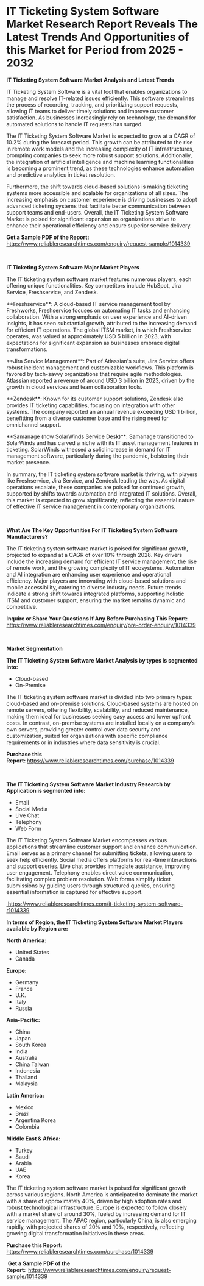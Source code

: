 <p><h1>IT Ticketing System Software Market Research Report Reveals The Latest Trends And Opportunities of this Market for Period from 2025 - 2032</h1></p><p><strong>IT Ticketing System Software Market Analysis and Latest Trends</strong></p>
<p><p>IT Ticketing System Software is a vital tool that enables organizations to manage and resolve IT-related issues efficiently. This software streamlines the process of recording, tracking, and prioritizing support requests, allowing IT teams to deliver timely solutions and improve customer satisfaction. As businesses increasingly rely on technology, the demand for automated solutions to handle IT requests has surged.</p><p>The IT Ticketing System Software Market is expected to grow at a CAGR of 10.2% during the forecast period. This growth can be attributed to the rise in remote work models and the increasing complexity of IT infrastructures, prompting companies to seek more robust support solutions. Additionally, the integration of artificial intelligence and machine learning functionalities is becoming a prominent trend, as these technologies enhance automation and predictive analytics in ticket resolution.</p><p>Furthermore, the shift towards cloud-based solutions is making ticketing systems more accessible and scalable for organizations of all sizes. The increasing emphasis on customer experience is driving businesses to adopt advanced ticketing systems that facilitate better communication between support teams and end-users. Overall, the IT Ticketing System Software Market is poised for significant expansion as organizations strive to enhance their operational efficiency and ensure superior service delivery.</p></p>
<p><strong>Get a Sample PDF of the Report:&nbsp;</strong> <a href="https://www.reliableresearchtimes.com/enquiry/request-sample/1014339?utm_campaign=3109&utm_medium=2&utm_source=Github&utm_content=ia&utm_term=17042025&utm_id=it-ticketing-system-software">https://www.reliableresearchtimes.com/enquiry/request-sample/1014339</a></p>
<p>&nbsp;</p>
<p><strong>IT Ticketing System Software Major Market Players</strong></p>
<p><p>The IT ticketing system software market features numerous players, each offering unique functionalities. Key competitors include HubSpot, Jira Service, Freshservice, and Zendesk.</p><p>**Freshservice**: A cloud-based IT service management tool by Freshworks, Freshservice focuses on automating IT tasks and enhancing collaboration. With a strong emphasis on user experience and AI-driven insights, it has seen substantial growth, attributed to the increasing demand for efficient IT operations. The global ITSM market, in which Freshservice operates, was valued at approximately USD 5 billion in 2023, with expectations for significant expansion as businesses embrace digital transformations.</p><p>**Jira Service Management**: Part of Atlassian's suite, Jira Service offers robust incident management and customizable workflows. This platform is favored by tech-savvy organizations that require agile methodologies. Atlassian reported a revenue of around USD 3 billion in 2023, driven by the growth in cloud services and team collaboration tools.</p><p>**Zendesk**: Known for its customer support solutions, Zendesk also provides IT ticketing capabilities, focusing on integration with other systems. The company reported an annual revenue exceeding USD 1 billion, benefitting from a diverse customer base and the rising need for omnichannel support.</p><p>**Samanage (now SolarWinds Service Desk)**: Samanage transitioned to SolarWinds and has carved a niche with its IT asset management features in ticketing. SolarWinds witnessed a solid increase in demand for IT management software, particularly during the pandemic, bolstering their market presence.</p><p>In summary, the IT ticketing system software market is thriving, with players like Freshservice, Jira Service, and Zendesk leading the way. As digital operations escalate, these companies are poised for continued growth, supported by shifts towards automation and integrated IT solutions. Overall, this market is expected to grow significantly, reflecting the essential nature of effective IT service management in contemporary organizations.</p></p>
<p>&nbsp;</p>
<p><strong>What Are The Key Opportunities For IT Ticketing System Software Manufacturers?</strong></p>
<p><p>The IT ticketing system software market is poised for significant growth, projected to expand at a CAGR of over 10% through 2028. Key drivers include the increasing demand for efficient IT service management, the rise of remote work, and the growing complexity of IT ecosystems. Automation and AI integration are enhancing user experience and operational efficiency. Major players are innovating with cloud-based solutions and mobile accessibility, catering to diverse industry needs. Future trends indicate a strong shift towards integrated platforms, supporting holistic ITSM and customer support, ensuring the market remains dynamic and competitive.</p></p>
<p><strong>Inquire or Share Your Questions If Any Before Purchasing This Report:</strong> <a href="https://www.reliableresearchtimes.com/enquiry/pre-order-enquiry/1014339?utm_campaign=3109&utm_medium=2&utm_source=Github&utm_content=ia&utm_term=17042025&utm_id=it-ticketing-system-software">https://www.reliableresearchtimes.com/enquiry/pre-order-enquiry/1014339</a></p>
<p>&nbsp;</p>
<p><strong>Market Segmentation</strong></p>
<p><strong>The IT Ticketing System Software Market Analysis by types is segmented into:</strong></p>
<p><ul><li>Cloud-based</li><li>On-Premise</li></ul></p>
<p><p>The IT ticketing system software market is divided into two primary types: cloud-based and on-premise solutions. Cloud-based systems are hosted on remote servers, offering flexibility, scalability, and reduced maintenance, making them ideal for businesses seeking easy access and lower upfront costs. In contrast, on-premise systems are installed locally on a company’s own servers, providing greater control over data security and customization, suited for organizations with specific compliance requirements or in industries where data sensitivity is crucial.</p></p>
<p><strong>Purchase this Report:&nbsp;</strong><a href="https://www.reliableresearchtimes.com/purchase/1014339?utm_campaign=3109&utm_medium=2&utm_source=Github&utm_content=ia&utm_term=17042025&utm_id=it-ticketing-system-software">https://www.reliableresearchtimes.com/purchase/1014339</a></p>
<p>&nbsp;</p>
<p><strong>The IT Ticketing System Software Market Industry Research by Application is segmented into:</strong></p>
<p><ul><li>Email</li><li>Social Media</li><li>Live Chat</li><li>Telephony</li><li>Web Form</li></ul></p>
<p><p>The IT Ticketing System Software Market encompasses various applications that streamline customer support and enhance communication. Email serves as a primary channel for submitting tickets, allowing users to seek help efficiently. Social media offers platforms for real-time interactions and support queries. Live chat provides immediate assistance, improving user engagement. Telephony enables direct voice communication, facilitating complex problem resolution. Web forms simplify ticket submissions by guiding users through structured queries, ensuring essential information is captured for effective support.</p></p>
<p><a href="https://www.reliableresearchtimes.com/it-ticketing-system-software-r1014339?utm_campaign=3109&utm_medium=2&utm_source=Github&utm_content=ia&utm_term=17042025&utm_id=it-ticketing-system-software">&nbsp;https://www.reliableresearchtimes.com/it-ticketing-system-software-r1014339</a></p>
<p><strong>In terms of Region, the IT Ticketing System Software Market Players available by Region are:</strong></p>
<p>
    <p> <strong> North America: </strong>
        <ul>
            <li>United States</li>
            <li>Canada</li>
        </ul>
        </p> 
    <p> <strong> Europe: </strong>
        <ul>
            <li>Germany</li>
            <li>France</li>
            <li>U.K.</li>
            <li>Italy</li>
            <li>Russia</li>
        </ul>
        </p> 
    <p> <strong> Asia-Pacific: </strong>
        <ul>
            <li>China</li>
            <li>Japan</li>
            <li>South Korea</li>
            <li>India</li>
            <li>Australia</li>
            <li>China Taiwan</li>
            <li>Indonesia</li>
            <li>Thailand</li>
            <li>Malaysia</li>
        </ul>
        </p> 
    <p> <strong> Latin America: </strong>
        <ul>
            <li>Mexico</li>
            <li>Brazil</li>
            <li>Argentina Korea</li>
            <li>Colombia</li>
        </ul>
        </p> 
    <p> <strong> Middle East & Africa: </strong>
        <ul>
            <li>Turkey</li>
            <li>Saudi</li>
            <li>Arabia</li>
            <li>UAE</li>
            <li>Korea</li>
        </ul>
    </p>
    </p>
<p><p>The IT ticketing system software market is poised for significant growth across various regions. North America is anticipated to dominate the market with a share of approximately 40%, driven by high adoption rates and robust technological infrastructure. Europe is expected to follow closely with a market share of around 30%, fueled by increasing demand for IT service management. The APAC region, particularly China, is also emerging rapidly, with projected shares of 20% and 10%, respectively, reflecting growing digital transformation initiatives in these areas.</p></p>
<p><strong>Purchase this Report: </strong><a href="https://www.reliableresearchtimes.com/purchase/1014339?utm_campaign=3109&utm_medium=2&utm_source=Github&utm_content=ia&utm_term=17042025&utm_id=it-ticketing-system-software">https://www.reliableresearchtimes.com/purchase/1014339</a></p>
<p>&nbsp;<strong>Get a Sample PDF of the Report:&nbsp;&nbsp;</strong><a href="https://www.reliableresearchtimes.com/enquiry/request-sample/1014339?utm_campaign=3109&utm_medium=2&utm_source=Github&utm_content=ia&utm_term=17042025&utm_id=it-ticketing-system-software">https://www.reliableresearchtimes.com/enquiry/request-sample/1014339</a></p>
<p><strong></strong></p>
<p><p></p><p></p><p></p></p>